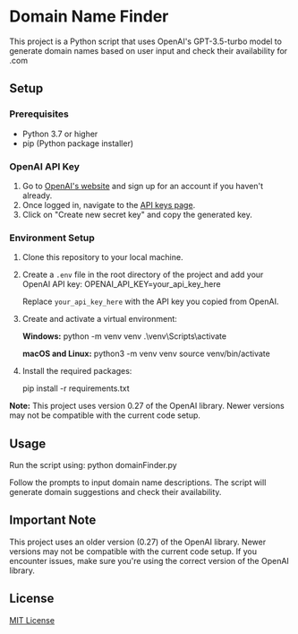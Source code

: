 # Domain Name Finder

This project is a Python script that uses OpenAI's GPT-3.5-turbo model to generate domain names based on user input and check their availability for .com

## Setup

### Prerequisites

- Python 3.7 or higher
- pip (Python package installer)

### OpenAI API Key

1. Go to [OpenAI's website](https://platform.openai.com/signup) and sign up for an account if you haven't already.
2. Once logged in, navigate to the [API keys page](https://platform.openai.com/account/api-keys).
3. Click on "Create new secret key" and copy the generated key.

### Environment Setup

1. Clone this repository to your local machine.

2. Create a `.env` file in the root directory of the project and add your OpenAI API key:
OPENAI_API_KEY=your_api_key_here

    Replace `your_api_key_here` with the API key you copied from OpenAI.

3. Create and activate a virtual environment:

    **Windows:**
    python -m venv venv
    .\venv\Scripts\activate
    
    **macOS and Linux:**
    python3 -m venv venv
    source venv/bin/activate

4. Install the required packages:
   
    pip install -r requirements.txt

**Note:** This project uses version 0.27 of the OpenAI library. Newer versions may not be compatible with the current code setup.

## Usage

Run the script using:
python domainFinder.py

Follow the prompts to input domain name descriptions. The script will generate domain suggestions and check their availability.

## Important Note

This project uses an older version (0.27) of the OpenAI library. Newer versions may not be compatible with the current code setup. If you encounter issues, make sure you're using the correct version of the OpenAI library.

## License

[MIT License](LICENSE)



